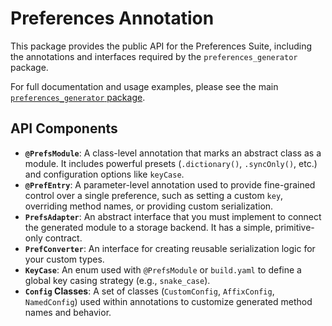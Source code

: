 # Preferences Annotation

This package provides the public API for the Preferences Suite, including the annotations and 
interfaces required by the `preferences_generator` package.

For full documentation and usage examples, please see the main 
[`preferences_generator` package][generator_link].

## API Components

- **`@PrefsModule`**: A class-level annotation that marks an abstract class as a module. It 
includes powerful presets (`.dictionary()`, `.syncOnly()`, etc.) and configuration options like 
`keyCase`.
- **`@PrefEntry`**: A parameter-level annotation used to provide fine-grained control over a single 
preference, such as setting a custom `key`, overriding method names, or providing custom 
serialization.
- **`PrefsAdapter`**: An abstract interface that you must implement to connect the generated module 
to a storage backend. It has a simple, primitive-only contract.
- **`PrefConverter`**: An interface for creating reusable serialization logic for your custom types.
- **`KeyCase`**: An enum used with `@PrefsModule` or `build.yaml` to define a global key casing 
strategy (e.g., `snake_case`).
- **`Config` Classes**: A set of classes (`CustomConfig`, `AffixConfig`, `NamedConfig`) used within 
annotations to customize generated method names and behavior.

[generator_link]: https://pub.dev/packages/preferences_generator